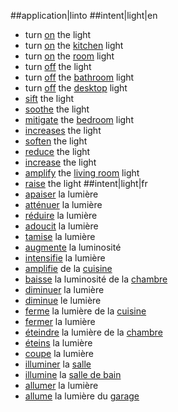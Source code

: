 ##application|linto
##intent|light|en
- turn [on](action_on) the light
- turn [on](action_on) the [kitchen](id) light
- turn [on](action_on) the [room](id) light
- turn [off](action_off) the light
- turn [off](action_off) the [bathroom](id) light
- turn [off](action_off) the [desktop](id) light
- [sift](action_set_down) the light
- [soothe](action_set_down) the light
- [mitigate](action_set_down) the [bedroom](id) light
- [increases](action_set_down) the light
- [soften](action_set_down) the light
- [reduce](action_set_down) the light
- [increase](action_set_up) the light
- [amplify](action_set_up) the [living room](id) light
- [raise](action_set_up) the light
##intent|light|fr
- [apaiser](action_set_down) la lumière
- [atténuer](action_set_down) la lumière
- [réduire](action_set_down) la lumière
- [adoucit](action_set_down) la lumière
- [tamise](action_set_down) la lumière
- [augmente](action_set_up) la luminosité
- [intensifie](action_set_up) la lumière
- [amplifie](action_set_up) de la [cuisine](id)
- [baisse](action_set_down) la luminosité de la [chambre](id)
- [diminuer](action_set_down) la lumière
- [diminue](action_set_down) le lumière
- [ferme](action_off) la lumière de la [cuisine](id)
- [fermer](action_off) la lumière
- [éteindre](action_off) la lumière de la [chambre](id)
- [éteins](action_off) la lumière
- [coupe](action_off) la lumière
- [illuminer](action_on) la [salle](id)
- [illumine](action_on) la [salle de bain](id)
- [allumer](action_on) la lumière
- [allume](action_on) la lumière du [garage](id)